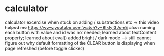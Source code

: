 # calculator

calculator excercise
when stuck on adding / substractions etc => this video helped me https://www.youtube.com/watch?v=8IxIyI3JomE
also: naming each button with value and id was not needed;
learned about textContent property;
learned about eval()
added bright / dark mode --> still cannot figure out why default formatting of the CLEAR button is displaying when page refreshed (before toggle clicked)
